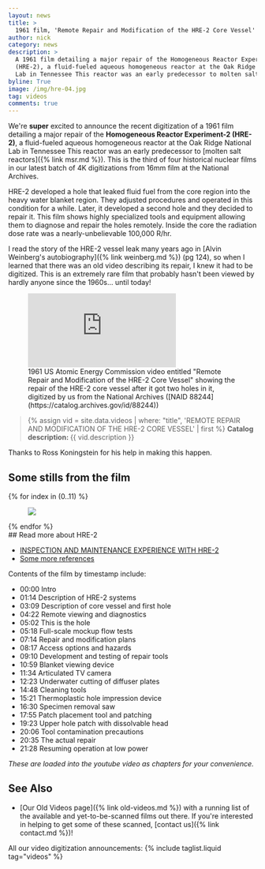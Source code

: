 ```yaml
---
layout: news
title: >
  1961 film, 'Remote Repair and Modification of the HRE-2 Core Vessel' digitized
author: nick
category: news
description: >
  A 1961 film detailing a major repair of the Homogeneous Reactor Experiment-2
  (HRE-2), a fluid-fueled aqueous homogeneous reactor at the Oak Ridge National
  Lab in Tennessee This reactor was an early predecessor to molten salt reactors.
byline: True
image: /img/hre-04.jpg
tag: videos
comments: true
---
```


<div class="row">
<div class="col-md-8" markdown="1">

We're **super** excited to announce the recent digitization of a 1961 film
detailing a major repair of the **Homogeneous Reactor Experiment-2 (HRE-2)**, a
fluid-fueled aqueous homogeneous reactor at the Oak Ridge National Lab in
Tennessee This reactor was an early predecessor to [molten salt reactors]({%
link msr.md %}). This is the third of four historical nuclear films in our
latest batch of 4K digitizations from 16mm film at the National Archives.

HRE-2 developed a hole that leaked fluid fuel from the core region into the
heavy water blanket region. They adjusted procedures and operated in this
condition for a while. Later, it developed a second hole and they decided to
repair it. This film shows highly specialized tools and equipment allowing them
to diagnose and repair the holes remotely. Inside the core the radiation dose
rate was a nearly-unbelievable 100,000 R/hr.

I read the story of the HRE-2 vessel leak many years ago in [Alvin Weinberg's
autobiography]({% link weinberg.md %}) (pg 124), so when I learned that there
was an old video describing its repair, I knew it had to be digitized. This is
an extremely rare film that probably hasn't been viewed by hardly anyone since
the 1960s... until today!

<figure>
<div class="ratio ratio-16x9">
<iframe
src="https://www.youtube.com/embed/Dc2VZav17Ag" title="Remote Repair and Modification of the HRE-2 Core Vessel" 
frameborder="0" allow="accelerometer; autoplay; clipboard-write;
encrypted-media; gyroscope; picture-in-picture; web-share"
allowfullscreen></iframe>
</div>
<figcaption markdown="1">1961 US Atomic Energy Commission video entitled "Remote
Repair and Modification of the HRE-2 Core Vessel" showing the repair of the
HRE-2 core vessel after it got two holes in it, digitized by us from the
National Archives ([NAID 88244](https://catalog.archives.gov/id/88244))
</figcaption>
</figure>

<blockquote class="blockquote">
{% assign vid = site.data.videos | where: "title", 'REMOTE REPAIR AND MODIFICATION OF THE HRE-2 CORE VESSEL' | first %}
<b>Catalog description: </b> {{ vid.description }}
</blockquote>

Thanks to Ross Koningstein for his help in making this happen.

</div></div>

<div class="row">
<div class="col-md-12" markdown="1">

## Some stills from the film

<div class="row">
 {% for index in (0..11) %} 
  <div class="col col-xl-4 col-lg-6 col-md-8 col-sm-12 col-12 p-0">
    <figure class="figure">
      <a
        href="/img/hre-{{index| prepend: '00' | slice: -2, 2 }}.jpg"
      >
        <img
          src="/img/hre-{{index | prepend: '00' | slice: -2, 2 }}.jpg"
          class="img-fluid"
        />
      </a>
    </figure>
  </div>
 {% endfor %}
  </div>
</div>
</div>

<div class="row">
<div class="col-md-8" markdown="1">
## Read more about HRE-2

- [INSPECTION AND MAINTENANCE EXPERIENCE WITH HRE-2](https://www.osti.gov/biblio/4185668)
- [Some more references](https://www.google.com/books/edition/Nuclear_Safety/Lc9eg1BKlI0C?hl=en&gbpv=1&dq=claiborne+%22leak+in+the+homogeneous+reactor+test+core+tank%22&pg=RA6-PA115&printsec=frontcover)

Contents of the film by timestamp include:

- 00:00 Intro
- 01:14 Description of HRE-2 systems
- 03:09 Description of core vessel and first hole
- 04:22 Remote viewing and diagnostics
- 05:02 This is the hole
- 05:18 Full-scale mockup flow tests
- 07:14 Repair and modification plans
- 08:17 Access options and hazards
- 09:10 Development and testing of repair tools
- 10:59 Blanket viewing device
- 11:34 Articulated TV camera
- 12:23 Underwater cutting of diffuser plates
- 14:48 Cleaning tools
- 15:21 Thermoplastic hole impression device
- 16:30 Specimen removal saw
- 17:55 Patch placement tool and patching
- 19:23 Upper hole patch with dissolvable head
- 20:06 Tool contamination precautions
- 20:35 The actual repair
- 21:28 Resuming operation at low power

_These are loaded into the youtube video as chapters for your convenience._

## See Also

- [Our Old Videos page]({% link old-videos.md %}) with a running list of the available and yet-to-be-scanned films
  out there. If you're interested in helping to get some of these scanned, [contact us]({% link contact.md %})!

All our video digitization announcements:
{% include taglist.liquid tag="videos" %}

</div></div>
